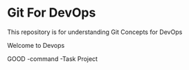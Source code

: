 # Git For DevOps


This repository is for understanding Git Concepts for DevOps

Welcome to Devops

GOOD
-command
-Task 
Project
